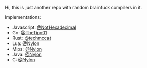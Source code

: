 Hi, this is just another repo with random brainfuck compilers in it.

Implementations:
- Javascript: [@NotHexadecimal](https://github.com/NotHexadecimal)
- Go: [@TheTipo01](https://github.com/TheTipo01)
- Rust: [@techmccat](https://github.com/techmccat)
- Lua: [@Nylon](https://github.com/RampeoMattone)
- Mips: [@Nylon](https://github.com/RampeoMattone)
- Java: [@Nylon](https://github.com/RampeoMattone)
- C: [@Nylon](https://github.com/RampeoMattone)
